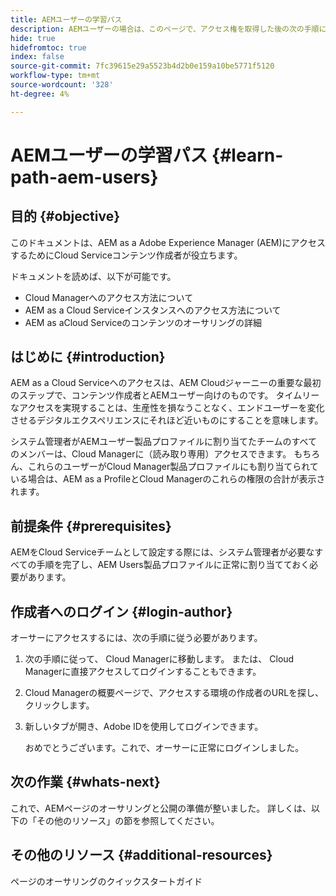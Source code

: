 ```yaml
---
title: AEMユーザーの学習パス
description: AEMユーザーの場合は、このページで、アクセス権を取得した後の次の手順について説明します
hide: true
hidefromtoc: true
index: false
source-git-commit: 7fc39615e29a5523b4d2b0e159a10be5771f5120
workflow-type: tm+mt
source-wordcount: '328'
ht-degree: 4%

---
```


# AEMユーザーの学習パス {#learn-path-aem-users}

## 目的 {#objective}

このドキュメントは、AEM as a Adobe Experience Manager (AEM)にアクセスするためにCloud Serviceコンテンツ作成者が役立ちます。

ドキュメントを読めば、以下が可能です。

* Cloud Managerへのアクセス方法について
* AEM as a Cloud Serviceインスタンスへのアクセス方法について
* AEM as aCloud Serviceのコンテンツのオーサリングの詳細

## はじめに  {#introduction}

AEM as a Cloud Serviceへのアクセスは、AEM Cloudジャーニーの重要な最初のステップで、コンテンツ作成者とAEMユーザー向けのものです。 タイムリーなアクセスを実現することは、生産性を損なうことなく、エンドユーザーを変化させるデジタルエクスペリエンスにそれほど近いものにすることを意味します。

システム管理者がAEMユーザー製品プロファイルに割り当てたチームのすべてのメンバーは、Cloud Managerに（読み取り専用）アクセスできます。 もちろん、これらのユーザーがCloud Manager製品プロファイルにも割り当てられている場合は、AEM as a ProfileとCloud Managerのこれらの権限の合計が表示されます。

## 前提条件  {#prerequisites}

AEMをCloud Serviceチームとして設定する際には、システム管理者が必要なすべての手順を完了し、AEM Users製品プロファイルに正常に割り当てておく必要があります。

## 作成者へのログイン {#login-author}

オーサーにアクセスするには、次の手順に従う必要があります。

1. 次の手順に従って、 Cloud Managerに移動します。 または、 Cloud Managerに直接アクセスしてログインすることもできます。

1. Cloud Managerの概要ページで、アクセスする環境の作成者のURLを探し、クリックします。

1. 新しいタブが開き、Adobe IDを使用してログインできます。

   おめでとうございます。これで、オーサーに正常にログインしました。

## 次の作業 {#whats-next}

これで、AEMページのオーサリングと公開の準備が整いました。 詳しくは、以下の「その他のリソース」の節を参照してください。


## その他のリソース {#additional-resources}

ページのオーサリングのクイックスタートガイド